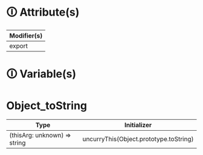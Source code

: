 # &#128712; Attribute(s)

| Modifier(s)                            |
|----------------------------------------|
| export |

# &#128712; Variable(s)

# Object_toString

| Type                        | Initializer                       |
|-----------------------------|-----------------------------------|
| (thisArg: unknown) =&gt; string | uncurryThis(Object.prototype.toString) |